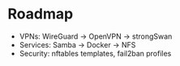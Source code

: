# Roadmap

- VPNs: WireGuard → OpenVPN → strongSwan
- Services: Samba → Docker → NFS
- Security: nftables templates, fail2ban profiles
